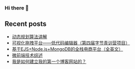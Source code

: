 ### Hi there 👋

<!--
**janice143/janice143** is a ✨ _special_ ✨ repository because its `README.md` (this file) appears on your GitHub profile.

Here are some ideas to get you started:

- 🔭 I’m currently working on ...
- 🌱 I’m currently learning ...
- 👯 I’m looking to collaborate on ...
- 🤔 I’m looking for help with ...
- 💬 Ask me about ...
- 📫 How to reach me: ...
- 😄 Pronouns: ...
- ⚡ Fun fact: ...
-->
## Recent posts
<!-- LATEST_BLOG_POSTS -->

- [动态规划算法讲解](https://www.believed-breadfruit.top/动态规划算法讲解/动态规划算法讲解/动态规划算法讲解/动态规划算法讲解/)
- [可视化拖拽平台——低代码编辑器（第四届字节青训营项目）](https://www.believed-breadfruit.top/可视化拖拽平台——低代码编辑器（第四届字节青训营项目）/可视化拖拽平台——低代码编辑器（第四届字节青训营项目）/可视化拖拽平台——低代码编辑器（第四届字节青训营项目）/可视化拖拽平台——低代码编辑器（第四届字节青训营项目）/)
- [基于EJS+Node.js+MongoDB的全栈电商平台（全英文）](https://www.believed-breadfruit.top/基于EJS+Node.js+MongoDB的全栈电商平台（全英文）/基于EJS+Node.js+MongoDB的全栈电商平台（全英文）/基于EJS+Node.js+MongoDB的全栈电商平台（全英文）/基于EJS+Node.js+MongoDB的全栈电商平台（全英文）/)
- [微前端技术综述](https://www.believed-breadfruit.top/微前端技术综述/微前端技术综述/微前端技术综述/微前端技术综述/)
- [我是如何建立我的第一个博客网站的？](https://www.believed-breadfruit.top/我是如何建立我的第一个博客网站的？/我是如何建立我的第一个博客网站的？/我是如何建立我的第一个博客网站的？/我是如何建立我的第一个博客网站的？/)
